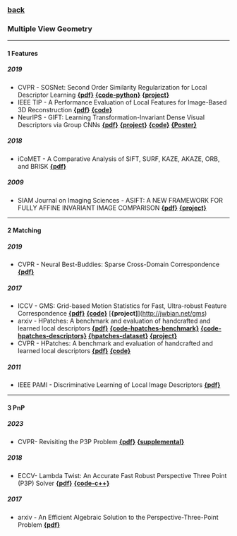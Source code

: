 ### [back](README.md)

### Multiple View Geometry

---
#### 1 Features
##### 2019
- CVPR - SOSNet: Second Order Similarity Regularization for Local Descriptor Learning  [**{pdf}**](https://arxiv.org/abs/1904.05019?context=cs) [**{code-python}**](https://github.com/scape-research/SOSNet) [**{project}**](https://research.scape.io/sosnet/)
- IEEE TIP - A Performance Evaluation of Local Features for Image-Based 3D Reconstruction  [**{pdf}**](http://www.nlpr.ia.ac.cn/fanbin/feature_evaluation_3d.htm) [**{code}**](http://www.nlpr.ia.ac.cn/fanbin/code/code_feature_evaluation.rar)
- NeurIPS - GIFT: Learning Transformation-Invariant 
Dense Visual Descriptors via Group CNNs  [**{pdf}**](https://arxiv.org/abs/1911.05932) [**{project}**](https://zju3dv.github.io/GIFT/) [**{code}**](https://github.com/zju3dv/GIFT) [**{Poster}**](https://zju3dv.github.io/GIFT/gift_poster.pdf)

##### 2018
- iCoMET - A Comparative Analysis of SIFT, SURF, KAZE,
AKAZE, ORB, and BRISK [**{pdf}**](https://www.researchgate.net/publication/323561586_A_comparative_analysis_of_SIFT_SURF_KAZE_AKAZE_ORB_and_BRISK)

##### 2009
- SIAM Journal on Imaging Sciences - ASIFT: A NEW FRAMEWORK FOR FULLY AFFINE INVARIANT IMAGE COMPARISON  [**{pdf}**](http://www.cmap.polytechnique.fr/~yu/publications/ASIFT_SIIMS_final.pdf) [**{project}**](http://www.cmap.polytechnique.fr/~yu/research/ASIFT/demo.html)

---
#### 2 Matching
##### 2019
- CVPR - Neural Best-Buddies: Sparse Cross-Domain Correspondence  [**{pdf}**](https://arxiv.org/abs/1805.04140?context=cs.CV)

##### 2017
- ICCV - GMS: Grid-based Motion Statistics for Fast, Ultra-robust Feature Correspondence [**{pdf}**](http://openaccess.thecvf.com/content_cvpr_2017/papers/Bian_GMS_Grid-based_Motion_CVPR_2017_paper.pdf) [**{code}**](https://github.com/JiawangBian/GMS-Feature-Matcher) [**{project]**](http://jwbian.net/gms)
- arxiv - HPatches: A benchmark and evaluation of handcrafted and learned local descriptors  [**{pdf}**](https://arxiv.org/abs/1704.05939) [**{code-hpatches-benchmark}**](https://github.com/hpatches/hpatches-benchmark) [**{code-hpatches-descriptors}**](https://github.com/hpatches/hpatches-benchmark) [**{hpatches-dataset}**](https://github.com/hpatches/hpatches-dataset) [**{project}**](https://hpatches.github.io)
- CVPR - HPatches: A benchmark and evaluation of handcrafted and learned local descriptors  [**{pdf}**](http://openaccess.thecvf.com/content_cvpr_2017/papers/Balntas_HPatches_A_Benchmark_CVPR_2017_paper.pdf) [**{code}**]( https://github.com/hpatches)

##### 2011
- IEEE PAMI - Discriminative Learning of Local Image Descriptors  [**{pdf}**](https://www.researchgate.net/publication/47815467_Discriminative_Learning_of_Local_Image_Descriptors)

---
#### 3 PnP
##### 2023
- CVPR- Revisiting the P3P Problem [**{pdf}**](https://openaccess.thecvf.com/content/CVPR2023/papers/Ding_Revisiting_the_P3P_Problem_CVPR_2023_paper.pdf) [**{supplemental}**](https://openaccess.thecvf.com/content/CVPR2023/supplemental/Ding_Revisiting_the_P3P_CVPR_2023_supplemental.pdf)

##### 2018
- ECCV- Lambda Twist: An Accurate Fast Robust Perspective Three Point (P3P) Solver [**{pdf}**](https://openaccess.thecvf.com/content_ECCV_2018/papers/Mikael_Persson_Lambda_Twist_An_ECCV_2018_paper.pdf) [**{code-c++}**](https://github.com/vlarsson/PoseLib)

##### 2017
- arxiv - An Efficient Algebraic Solution to the Perspective-Three-Point Problem [**{pdf}**](https://arxiv.org/pdf/1701.08237.pdf)
